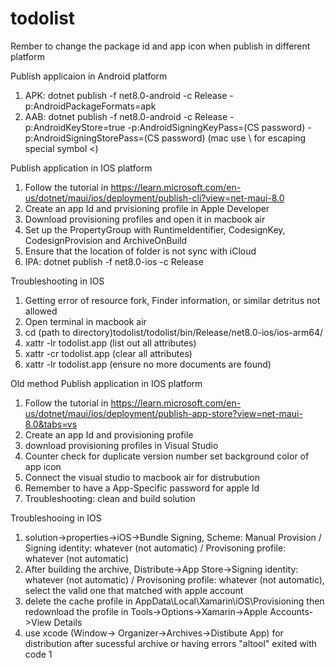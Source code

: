 # todolist

Rember to change the package id and app icon when publish in different platform

Publish applicaion in Android platform
1. APK: dotnet publish -f net8.0-android -c Release -p:AndroidPackageFormats=apk
2. AAB: dotnet publish -f net8.0-android -c Release -p:AndroidKeyStore=true -p:AndroidSigningKeyPass=(CS password) -p:AndroidSigningStorePass=(CS password) (mac use \ for escaping special symbol <)

Publish application in IOS platform 
1. Follow the tutorial in https://learn.microsoft.com/en-us/dotnet/maui/ios/deployment/publish-cli?view=net-maui-8.0
2. Create an app Id and prvisioning profile in Apple Developer
3. Download provisioning profiles and open it in macbook air
4. Set up the PropertyGroup with RuntimeIdentifier, CodesignKey, CodesignProvision and ArchiveOnBuild
5. Ensure that the location of folder is not sync with iCloud
6. IPA: dotnet publish -f net8.0-ios -c Release

Troubleshooting in IOS
1. Getting error of resource fork, Finder information, or similar detritus not allowed
2. Open terminal in macbook air
3. cd (path to directory)todolist/todolist/bin/Release/net8.0-ios/ios-arm64/
4. xattr -lr todolist.app (list out all attributes)
5. xattr -cr todolist.app (clear all attributes)
6. xattr -lr todolist.app (ensure no more documents are found)



Old method
Publish application in IOS platform 
1. Follow the tutorial in https://learn.microsoft.com/en-us/dotnet/maui/ios/deployment/publish-app-store?view=net-maui-8.0&tabs=vs
2. Create an app Id and provisioning profile
3. download provisioning profiles in Visual Studio
4. Counter check for duplicate version number set background color of app icon
5. Connect the visual studio to macbook air for distrubution
6. Remember to have a App-Specific password for apple Id
7. Troubleshooting: clean and build solution

Troubleshooing in IOS
1. solution->properties->iOS->Bundle Signing, Scheme: Manual Provision / Signing identity: whatever (not automatic) / Provisoning profile: whatever (not automatic)
2. After building the archive, Distribute->App Store->Signing identity: whatever (not automatic) / Provisoning profile: whatever (not automatic), select the valid one that matched with apple account
3. delete the cache profile in AppData\Local\Xamarin\iOS\Provisioning then redownload the profile in Tools->Options->Xamarin->Apple Accounts->View Details
4. use xcode (Window-> Organizer->Archives->Distibute App) for distribution after sucessful archive or having errors "altool" exited with code 1
